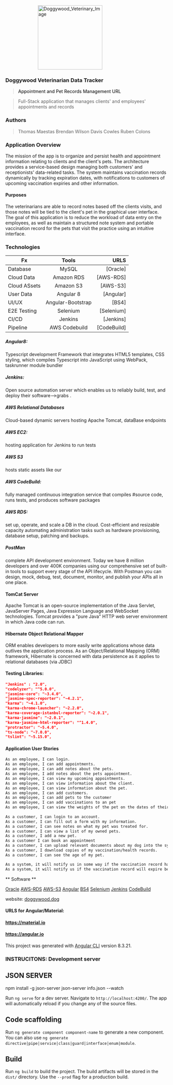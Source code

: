 <a style="margin-left:20%;" href="http://doggywood.dog.s3-website-us-east-1.amazonaws.com/">
<img width="200" src="https://doggywood.s3.amazonaws.com/assets/style6.png" title="Doggywood_Veterinary_App" alt="Doggywood_Veterinary_Image"></a>

### Doggywood Veterinarian Data Tracker 
> <a style="text-decoration:none;color:black;" href="http://doggywood.dog.s3-website-us-east-1.amazonaws.com">Appointment and Pet Records Management URL</a>

> Full-Stack application that manages clients' and employees' appointments and records
 
### Authors
> Thomas Maestas
> Brendan Wilson
> Davis Cowles
> Ruben Colons

### Application Overview
The mission of the app is to organize and persist health and appointment information relating to clients and the client's pets. The architecture provides a service-based design managing both customers' and receptionists' data-related tasks. The system maintains vaccination records dynamically by tracking expiration dates, with notifications to customers of upcoming vaccination expiries and other information. 

#### Purposes
The veterinarians are able to record notes based off the clients visits, and those notes will be tied to the client's pet in the graphical user interface. The goal of this application is to reduce the workload of data entry on the employees, as well as maintain a structured note system and portable vaccination record for the pets that visit the practice using an intuitive interface.

### Technologies 
| Fx | Tools | URLS |
|-----------------|:-----------------:|---------:|
| Database | MySQL | [Oracle]  | 
| Cloud Data | Amazon RDS |  [AWS-RDS] | 
| Cloud ASsets | Amazon S3 |  [AWS-S3]  |
| User Data | Angular 8 |  [Angular]  |
| UI/UX | Angular-Bootstrap |  [BS4] |
| E2E Testing | Selenium | [Selenium] |
| CI/CD | Jenkins | [Jenkins] |
| Pipeline | AWS Codebuild | [CodeBuild] |
   
##### Angular8: 
Typescript development Framework that integrates HTML5 templates, CSS styling, which compiles Typescript into JavaScript using WebPack, taskrunner module bundler
##### Jenkins:  
Open source automation server which enables us to reliably build, test, and deploy their software-->grabs .
#####  AWS Relational Databases
Cloud-based dynamic servers hosting Apache Tomcat, dataBase endpoints
##### AWS EC2:  
hosting application for Jenkins to run tests
##### AWS S3  
hosts static assets like our 
##### AWS CodeBuild:  
fully managed continuous integration service that compiles #source code, runs tests, and produces software packages 
##### AWS RDS:  
set up, operate, and scale a DB in the cloud. Cost-efficient and resizable capacity automating administration tasks such as hardware provisioning, database setup, patching and backups. 
##### PostMan
complete API development environment. Today we have 8 million developers and over 400K companies using our comprehensive set of built-in tools to support every stage of the API lifecycle. With Postman you can design, mock, debug, test, document, monitor, and publish your APIs all in one place.
#### TomCat Server
Apache Tomcat is an open-source implementation of the Java Servlet, JavaServer Pages, Java Expression Language and WebSocket technologies. Tomcat provides a "pure Java" HTTP web server environment in which Java code can run.
#### Hibernate Object Relational Mapper
ORM enables developers to more easily write applications whose data outlives the application process. As an Object/Relational Mapping (ORM) framework, Hibernate is concerned with data persistence as it applies to relational databases (via JDBC)
#### Testing Libraries:
```json
"Jenkins" : "2.0",
"codelyzer": "^5.0.0",
"jasmine-core": "~3.4.0",
"jasmine-spec-reporter": "~4.2.1",
"karma": "~4.1.0",
"karma-chrome-launcher": "~2.2.0",
"karma-coverage-istanbul-reporter": "~2.0.1",
"karma-jasmine": "~2.0.1",
"karma-jasmine-html-reporter": "^1.4.0",
"protractor": "~5.4.0",
"ts-node": "~7.0.0",
"tslint": "~5.15.0",
```
#### Application User Stories
```sh 
As an employee, I can login.
As an employee, I can add appointments.
As an employee, I can add notes about the pets.
As an employee, I add notes about the pets appointment.
As an employee, I can view my upcoming appointments.
As an employee, I can view information about the client.
As an employee, I can view information about the pet.
As an employee, I can add customers.
As an employee, I can add pets to the customer
As an employee, I can add vaccinations to an pet
As an employee, I can view the weights of the pet on the dates of their appointment.
 
As a customer, I can login to an account.
As a customer, I can fill out a form with my information.
As a customer, I can see notes on what my pet was treated for.
As a customer, I can view a list of my owned pets.
As a customer, I add a new pet.
As a customer I can book an appointment    
As a customer, I can upload relevant documents about my dog into the system.
As a customer, I download copies of my vaccination/health records.
As a customer, I can see the age of my pet. 

As a system, it will notify us in some way if the vaccination record has expired.
As a system, it will notify us if the vaccination record will expire before the scheduled visit.
```
 
** Software **

 [Oracle](https://www.oracle.com/database/technologies/112010-win64soft.html)
 [AWS-RDS](https://aws.amazon.com/rds/)
 [AWS-S3](https://aws.amazon.com/s3/)
 [Angular](https://angular.io/)
 [BS4](https://numpy.org/)
 [Selenium](https://selenium.dev/documentation/en/)
 [Jenkins](https://jenkins.io/)
 [CodeBuild](https://aws.amazon.com/codebuild/)
   
  website: [doggywood.dog](href="http://doggywood.dog.s3-website-us-east-1.amazonaws.com)
 

#### URLS for Angular/Material:
#### https://material.io
#### https://angular.io 
This project was generated with [Angular CLI](https://github.com/angular/angular-cli) version 8.3.21. 


### INSTRUCITONS:  Development server
 
## JSON SERVER
npm install -g json-server
json-server info.json --watch

 
Run `ng serve` for a dev server. Navigate to `http://localhost:4200/`. The app will automatically reload if you change any of the source files.

## Code scaffolding

Run `ng generate component component-name` to generate a new component. You can also use `ng generate directive|pipe|service|class|guard|interface|enum|module`.

## Build

Run `ng build` to build the project. The build artifacts will be stored in the `dist/` directory. Use the `--prod` flag for a production build.

 

